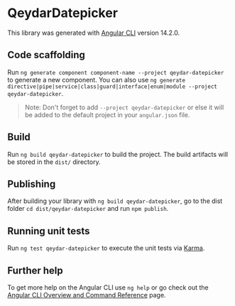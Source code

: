 # QeydarDatepicker

This library was generated with [Angular CLI](https://github.com/angular/angular-cli) version 14.2.0.

## Code scaffolding

Run `ng generate component component-name --project qeydar-datepicker` to generate a new component. You can also use `ng generate directive|pipe|service|class|guard|interface|enum|module --project qeydar-datepicker`.
> Note: Don't forget to add `--project qeydar-datepicker` or else it will be added to the default project in your `angular.json` file. 

## Build

Run `ng build qeydar-datepicker` to build the project. The build artifacts will be stored in the `dist/` directory.

## Publishing

After building your library with `ng build qeydar-datepicker`, go to the dist folder `cd dist/qeydar-datepicker` and run `npm publish`.

## Running unit tests

Run `ng test qeydar-datepicker` to execute the unit tests via [Karma](https://karma-runner.github.io).

## Further help

To get more help on the Angular CLI use `ng help` or go check out the [Angular CLI Overview and Command Reference](https://angular.io/cli) page.
